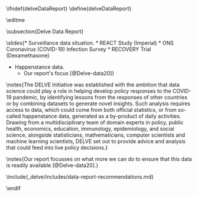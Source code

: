 \ifndef{delveDataReport}
\define{delveDataReport}

\editme


\subsection{Delve Data Report}

\slides{* Surveillance data situation.
    * REACT Study (Imperial)
	* ONS Coronavirus (COVID-19) Infection Survey
	* RECOVERY Trial (Dexamethasone)
* Happenstance data.
    * Our report's focus [@Delve-data20]}

\notes{The DELVE Initiative was established with the ambition that data science could play a role in helping develop policy responses to the COVID-19 pandemic, by identifying lessons from the responses of other countries or by combining datasets to generate novel insights. Such analysis requires access to data, which could come from both official statistics, or from so-called happenstance data, generated as a by-product of daily activities. Drawing from a multidisciplinary team of domain experts in policy, public health, economics, education, immunology, epidemiology, and social science, alongside statisticians, mathematicians, computer scientists and machine learning scientists, DELVE set out to provide advice and analysis that could feed into live policy decisions.}

\notes{Our report focusses on what more we can do to ensure that this data is readily available [@Delve-data20].}

\include{_delve/includes/data-report-recommendations.md}


\endif
